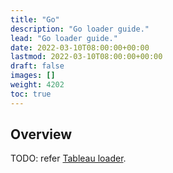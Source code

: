 ```yaml
---
title: "Go"
description: "Go loader guide."
lead: "Go loader guide."
date: 2022-03-10T08:00:00+00:00
lastmod: 2022-03-10T08:00:00+00:00
draft: false
images: []
weight: 4202
toc: true
---
```


## Overview

TODO: refer [Tableau loader](https://github.com/tableauio/loader).
